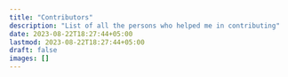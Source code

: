 ```yaml
---
title: "Contributors"
description: "List of all the persons who helped me in contributing"
date: 2023-08-22T18:27:44+05:00
lastmod: 2023-08-22T18:27:44+05:00
draft: false
images: []
---
```

